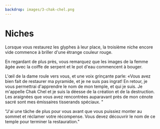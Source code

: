 ```yaml
---
backdrop: images/3-chak-chel.png
---
```


# Niches

Lorsque vous restaurez les glyphes à leur place, la troisième niche encore vide commence à briller d'une étrange couleur rouge.

En regardant de plus près, vous remarquez que les images de la femme âgée avec la coiffe de serpent et le pot d'eau commencent à bouger.

L'œil de la dame roule vers vous, et une voix grinçante parle: «Vous avez bien fait de restaurer ma pyramide, et je ne suis pas ingrat! En retour, je vous permettrai d'apprendre le nom de mon temple, et qui je suis. Je m'appelle Chak Chel et je suis la déesse de la création et de la destruction. Les araignées que vous avez rencontrées auparavant près de mon cénote sacré sont mes émissaires tisserands spéciaux. "

"J'ai une tâche de plus pour vous avant que vous puissiez monter au sommet et réclamer votre récompense. Vous devez découvrir le nom de ce temple pour terminer la restauration."

<Page url="900" condition="none" action="Accepter le défi" />
